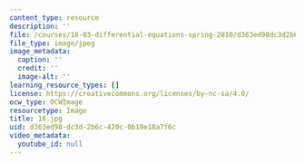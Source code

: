 ```yaml
---
content_type: resource
description: ''
file: /courses/18-03-differential-equations-spring-2010/d363ed98dc3d2b6c420c0b19e18a7f6c_16.jpg
file_type: image/jpeg
image_metadata:
  caption: ''
  credit: ''
  image-alt: ''
learning_resource_types: []
license: https://creativecommons.org/licenses/by-nc-sa/4.0/
ocw_type: OCWImage
resourcetype: Image
title: 16.jpg
uid: d363ed98-dc3d-2b6c-420c-0b19e18a7f6c
video_metadata:
  youtube_id: null
---
```


